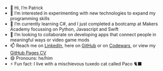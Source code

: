 - 👋 Hi, I’m Patrick
- 👀 I’m interested in experimenting with new technologies to expand my programming skills
- 🌱 I’m currently learning C#, and I just completed a bootcamp at Makers Academy focussing on Python, Javascript and Swift
- 💞️ I’m looking to collaborate on developing apps that connect people in meaningful ways or video game mods
- 📫 Reach me on [LinkedIn](https://www.linkedin.com/in/patrick-skipworth-a87a20145/), here on [GitHub](https://github.com/PatSternberg) or on [Codewars](https://www.codewars.com/users/PatSkip), or view my [GitHub Pages CV](https://patsternberg.github.io/markdown-cv/)
- 😄 Pronouns: he/him
- ⚡ Fun fact: I live with a mischievous tuxedo cat called Paco 🐈‍⬛

<!---
PatSternberg/PatSternberg is a ✨ special ✨ repository because its `README.md` (this file) appears on your GitHub profile.
You can click the Preview link to take a look at your changes.
--->
